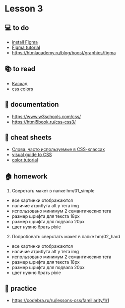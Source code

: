 
# Lesson 3

## :computer: to do
* [install Figma](https://www.figma.com/downloads/)
* [Figma tutorial](https://www.youtube.com/watch?v=hcrxKw_t3Ao)
* https://htmlacademy.ru/blog/boost/graphics/figma

## :books: to read
* [Каскад](https://ru.hexlet.io/courses/html/lessons/cascade/theory_unit)
* [css colors](https://html5book.ru/css-colors/)

## :notebook: documentation
* https://www.w3schools.com/css/
* https://html5book.ru/css-css3/

## :pushpin: cheat sheets
* [Слова, часто используемые в CSS-классах](https://github.com/yoksel/common-words)
* [visual guide to CSS](https://cssreference.io/)
* [color tutorial](https://www.w3schools.com/colors/default.asp)

<!-- ## :octocat: advanced
* []()
* []() -->

## :house: homework

1. Сверстать макет в папке hm/01_simple

* все картинки отображаются
* наличие атрибута alt у тега img
* использовано минимум 2 семантических тега
* размер шрифта для текста 18px
* размер шрифта для подвала 20px
* цвет нужно брать pixie

2. Попробовать сверстать макет в папке hm/02_hard

* все картинки отображаются
* наличие атрибута alt у тега img
* использовано минимум 2 семантических тега
* размер шрифта для текста 18px
* размер шрифта для подвала 20px
* цвет нужно брать pixie


## :muscle: practice
* https://codebra.ru/ru/lessons-css/familiarity/1/1
  
<!-- ## :nerd_face: in addition
